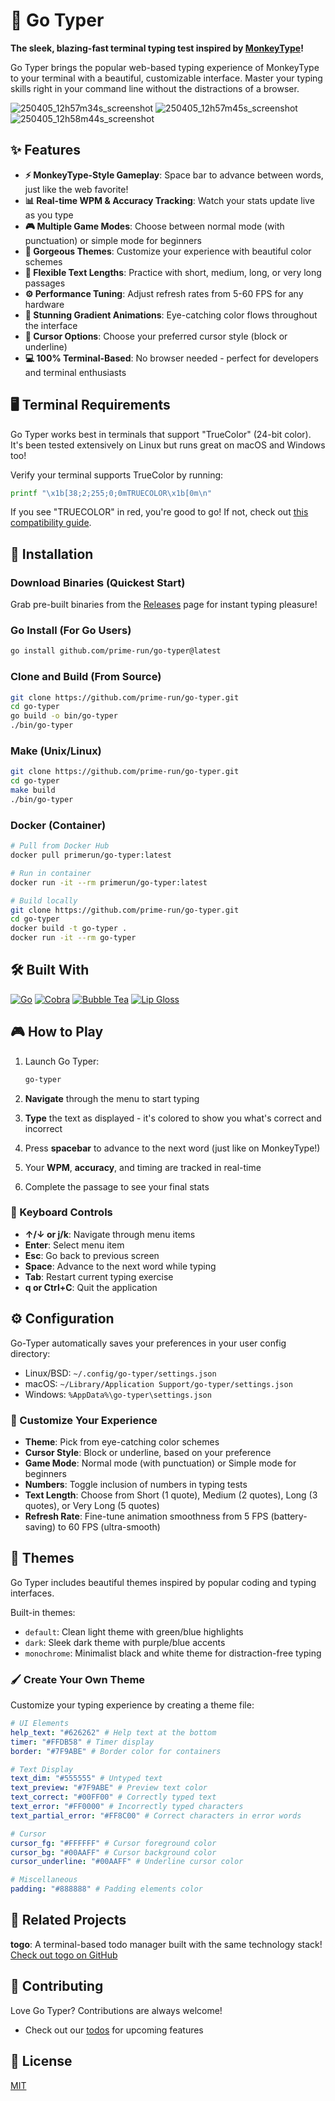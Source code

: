 
# 🚀 Go Typer

**The sleek, blazing-fast terminal typing test inspired by [MonkeyType](https://monkeytype.com/)!**

Go Typer brings the popular web-based typing experience of MonkeyType to your terminal with a beautiful, customizable interface. Master your typing skills right in your command line without the distractions of a browser.

![250405_12h57m34s_screenshot](https://github.com/user-attachments/assets/309aac27-5c1e-4468-947d-123e0b33efe0)
![250405_12h57m45s_screenshot](https://github.com/user-attachments/assets/ebebc4d5-b895-48fb-81dd-3b920b5825bd)
![250405_12h58m44s_screenshot](https://github.com/user-attachments/assets/16c52833-0e4e-432e-b7e2-5dc04a60bec2)

## ✨ Features

- **⚡ MonkeyType-Style Gameplay**: Space bar to advance between words, just like the web favorite!
- **📊 Real-time WPM & Accuracy Tracking**: Watch your stats update live as you type
- **🎮 Multiple Game Modes**: Choose between normal mode (with punctuation) or simple mode for beginners
- **🎨 Gorgeous Themes**: Customize your experience with beautiful color schemes
- **📏 Flexible Text Lengths**: Practice with short, medium, long, or very long passages
- **⚙️ Performance Tuning**: Adjust refresh rates from 5-60 FPS for any hardware
- **🌈 Stunning Gradient Animations**: Eye-catching color flows throughout the interface
- **📝 Cursor Options**: Choose your preferred cursor style (block or underline)
- **💻 100% Terminal-Based**: No browser needed - perfect for developers and terminal enthusiasts

## 🖥️ Terminal Requirements

Go Typer works best in terminals that support "TrueColor" (24-bit color). It's been tested extensively on Linux but runs great on macOS and Windows too!

Verify your terminal supports TrueColor by running:

```bash
printf "\x1b[38;2;255;0;0mTRUECOLOR\x1b[0m\n"
```

If you see "TRUECOLOR" in red, you're good to go! If not, check out [this compatibility guide](https://gist.github.com/weimeng23/60b51b30eb758bd7a2a648436da1e562).

## 🚀 Installation

### Download Binaries (Quickest Start)

Grab pre-built binaries from the [Releases](https://github.com/prime-run/go-typer/releases) page for instant typing pleasure!

### Go Install (For Go Users)

```bash
go install github.com/prime-run/go-typer@latest
```

### Clone and Build (From Source)

```bash
git clone https://github.com/prime-run/go-typer.git
cd go-typer
go build -o bin/go-typer
./bin/go-typer
```

### Make (Unix/Linux)

```bash
git clone https://github.com/prime-run/go-typer.git
cd go-typer
make build
./bin/go-typer
```

### Docker (Container)

```bash
# Pull from Docker Hub
docker pull primerun/go-typer:latest

# Run in container
docker run -it --rm primerun/go-typer:latest

# Build locally
git clone https://github.com/prime-run/go-typer.git
cd go-typer
docker build -t go-typer .
docker run -it --rm go-typer
```

## 🛠️ Built With

[![Go](https://img.shields.io/badge/Go-00ADD8?style=flat-square&logo=go&logoColor=white)](https://go.dev/) [![Cobra](https://img.shields.io/badge/Cobra-00ADD8?style=flat-square&logo=go&logoColor=white)](https://github.com/spf13/cobra) [![Bubble Tea](https://img.shields.io/badge/Bubble%20Tea-FF75B7?style=flat-square&logo=go&logoColor=white)](https://github.com/charmbracelet/bubbletea) [![Lip Gloss](https://img.shields.io/badge/Lip%20Gloss-FFABE7?style=flat-square&logo=go&logoColor=white)](https://github.com/charmbracelet/lipgloss)

## 🎮 How to Play

1. Launch Go Typer:
   ```bash
   go-typer
   ```

2. **Navigate** through the menu to start typing
3. **Type** the text as displayed - it's colored to show you what's correct and incorrect
4. Press **spacebar** to advance to the next word (just like on MonkeyType!)
5. Your **WPM**, **accuracy**, and timing are tracked in real-time
6. Complete the passage to see your final stats

### 🎯 Keyboard Controls

- **↑/↓ or j/k**: Navigate through menu items
- **Enter**: Select menu item
- **Esc**: Go back to previous screen
- **Space**: Advance to the next word while typing
- **Tab**: Restart current typing exercise
- **q or Ctrl+C**: Quit the application

## ⚙️ Configuration

Go-Typer automatically saves your preferences in your user config directory:
- Linux/BSD: `~/.config/go-typer/settings.json`
- macOS: `~/Library/Application Support/go-typer/settings.json`
- Windows: `%AppData%\go-typer\settings.json`

### 🔧 Customize Your Experience

- **Theme**: Pick from eye-catching color schemes
- **Cursor Style**: Block or underline, based on your preference
- **Game Mode**: Normal mode (with punctuation) or Simple mode for beginners
- **Numbers**: Toggle inclusion of numbers in typing tests
- **Text Length**: Choose from Short (1 quote), Medium (2 quotes), Long (3 quotes), or Very Long (5 quotes)
- **Refresh Rate**: Fine-tune animation smoothness from 5 FPS (battery-saving) to 60 FPS (ultra-smooth)

## 🎨 Themes

Go Typer includes beautiful themes inspired by popular coding and typing interfaces.

Built-in themes:

- `default`: Clean light theme with green/blue highlights
- `dark`: Sleek dark theme with purple/blue accents
- `monochrome`: Minimalist black and white theme for distraction-free typing

### 🖌️ Create Your Own Theme

Customize your typing experience by creating a theme file:

```yaml
# UI Elements
help_text: "#626262" # Help text at the bottom
timer: "#FFDB58" # Timer display
border: "#7F9ABE" # Border color for containers

# Text Display
text_dim: "#555555" # Untyped text
text_preview: "#7F9ABE" # Preview text color
text_correct: "#00FF00" # Correctly typed text
text_error: "#FF0000" # Incorrectly typed characters
text_partial_error: "#FF8C00" # Correct characters in error words

# Cursor
cursor_fg: "#FFFFFF" # Cursor foreground color
cursor_bg: "#00AAFF" # Cursor background color
cursor_underline: "#00AAFF" # Underline cursor color

# Miscellaneous
padding: "#888888" # Padding elements color
```

## 🔄 Related Projects

**togo**: A terminal-based todo manager built with the same technology stack!  
[Check out togo on GitHub](https://github.com/prime-run/togo)

## 🤝 Contributing

Love Go Typer? Contributions are always welcome!

- Check out our [todos](todos.md) for upcoming features


## 📜 License

[MIT](LICENSE)

